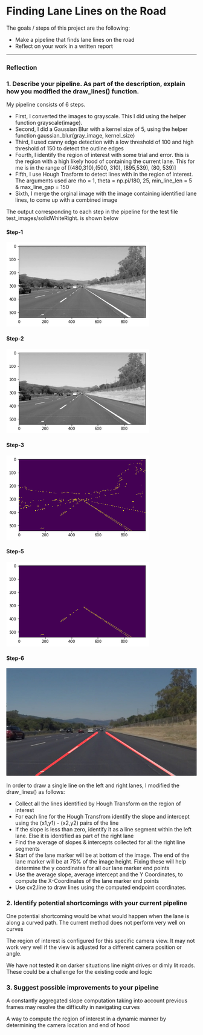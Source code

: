 # **Finding Lane Lines on the Road** 


The goals / steps of this project are the following:
* Make a pipeline that finds lane lines on the road
* Reflect on your work in a written report


[//]: # (Image References)

[image1]: ./examples/image1.jpg "Grayscale"
[image2]: ./examples/image2.jpg "Gaussian Blur"
[image3]: ./examples/image3.jpg "Canny Edges"
[image5]: ./examples/image5.jpg "Hough Transform"
[image6]: ./examples/image6.jpg "Final Image"

---

### Reflection

### 1. Describe your pipeline. As part of the description, explain how you modified the draw_lines() function.

My pipeline consists of 6 steps. 

- First, I converted the images to grayscale. This I did using the helper function grayscale(image).
- Second, I did a Gaussian Blur with a kernel size of 5, using the helper function gaussian_blur(gray_image, kernel_size)
- Third, I used canny edge detection with a low threshold of 100 and high threshold of 150 to detect the outline edges
- Fourth, I identify the region of interest with some trial and error. this is the region with a high likely hood of containing the current lane.  This for me is in the range of [(480,310),(500, 310), (895,539), (80, 539)]
- Fifth, I use Hough Trasform to detect lines with in the region of interest. The arguments used are rho = 1, theta = np.pi/180, 25, min_line_len = 5 & max_line_gap = 150
- Sixth, I merge the orginal image with the image containing identified lane lines, to come up with a combined image

The output corresponding to each step in the pipeline for the test file test_images/solidWhiteRight. is shown below

#### Step-1
![alt text][image1]

#### Step-2
![alt text][image2]

#### Step-3
![alt text][image3]

#### Step-5
![alt text][image5]

#### Step-6
![alt text][image6]




In order to draw a single line on the left and right lanes, I modified the draw_lines() as follows:
- Collect all the lines identified by Hough Transform on the region of interest
- For each line for the Hough Transfrom identify the slope and intercept using the (x1,y1) - (x2,y2) pairs of the line
- If the slope is less than zero, identify it as a line segment within the left lane. Else it is identified as part of the right lane
- Find the average of slopes & intercepts collected for all the right line segments
- Start of the lane marker will be at bottom of the image. The end of the lane marker will be at 75% of the image height. Fixing these will help determine the y coordinates for all our lane marker end points
- Use the average slope, average intercept and the Y Coordinates, to compute the X-Coordinates of the lane marker end points
- Use cv2.line to draw lines using the computed endpoint coordinates.



### 2. Identify potential shortcomings with your current pipeline


One potential shortcoming would be what would happen when the lane is along a curved path. The current method does not perform very well on curves

The region of interest is configured for this specific camera view. It may not work very well if the view is adjusted for a different camera position or angle.

We have not tested it on darker situations line night drives or dimly lit roads. These could be a challenge for the existing code and logic


### 3. Suggest possible improvements to your pipeline

A constantly aggregated slope computation taking into account previous frames may resolve the difficulty in navigating curves

A way to compute the region of interest in a dynamic manner by determining the camera location and end of hood
